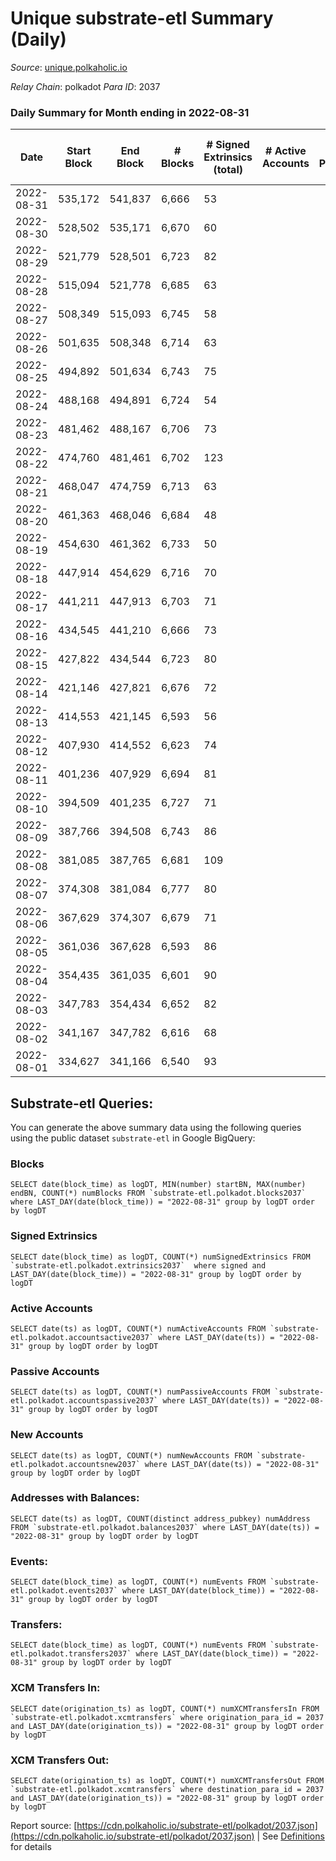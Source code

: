 # Unique substrate-etl Summary (Daily)

_Source_: [unique.polkaholic.io](https://unique.polkaholic.io)

*Relay Chain*: polkadot
*Para ID*: 2037



### Daily Summary for Month ending in 2022-08-31


| Date | Start Block | End Block | # Blocks | # Signed Extrinsics (total) | # Active Accounts | # Passive | # New | # Addresses with Balances | # Events | # Transfers | # XCM Transfers In | # XCM Transfers Out | Issues | 
| ---- | ----------- | --------- | -------- | --------------------------- | ----------------- | --------- | ----- | ------------------------- | -------- | ----------- | ------------------ | ------------------- | ------ |
| 2022-08-31 | 535,172 | 541,837 | 6,666 | 53 |  |  |  | 11,364 | 14,554 | 6  |   |   |  |
| 2022-08-30 | 528,502 | 535,171 | 6,670 | 60 |  |  |  |  | 14,590 | 10  |   |   |  |
| 2022-08-29 | 521,779 | 528,501 | 6,723 | 82 |  |  |  |  | 14,860 | 16  |   |   |  |
| 2022-08-28 | 515,094 | 521,778 | 6,685 | 63 |  |  |  |  | 14,659 | 20  |   |   |  |
| 2022-08-27 | 508,349 | 515,093 | 6,745 | 58 |  |  |  |  | 14,734 | 7  |   |   |  |
| 2022-08-26 | 501,635 | 508,348 | 6,714 | 63 |  |  |  | 11,334 | 14,698 | 7  |   |   |  |
| 2022-08-25 | 494,892 | 501,634 | 6,743 | 75 |  |  |  | 11,330 | 14,823 | 14  |   |   |  |
| 2022-08-24 | 488,168 | 494,891 | 6,724 | 54 |  |  |  | 11,325 | 14,668 | 1  |   |   |  |
| 2022-08-23 | 481,462 | 488,167 | 6,706 | 73 |  |  |  | 11,325 | 14,724 | 4  |   |   |  |
| 2022-08-22 | 474,760 | 481,461 | 6,702 | 123 |  |  |  | 11,325 | 15,072 | 57  |   |   |  |
| 2022-08-21 | 468,047 | 474,759 | 6,713 | 63 |  |  |  | 11,272 | 14,691 |   |   |   |  |
| 2022-08-20 | 461,363 | 468,046 | 6,684 | 48 |  |  |  | 11,272 | 14,551 | 1  |   |   |  |
| 2022-08-19 | 454,630 | 461,362 | 6,733 | 50 |  |  |  | 11,272 | 14,674 | 5  |   |   |  |
| 2022-08-18 | 447,914 | 454,629 | 6,716 | 70 |  |  |  | 11,268 | 14,734 | 1  |   |   |  |
| 2022-08-17 | 441,211 | 447,913 | 6,703 | 71 |  |  |  | 11,267 | 14,711 | 5  |   |   |  |
| 2022-08-16 | 434,545 | 441,210 | 6,666 | 73 |  |  |  | 11,265 | 14,641 |   |   |   |  |
| 2022-08-15 | 427,822 | 434,544 | 6,723 | 80 |  |  |  | 11,265 | 14,800 | 11  |   |   |  |
| 2022-08-14 | 421,146 | 427,821 | 6,676 | 72 |  |  |  | 11,263 | 14,656 | 3  |   |   |  |
| 2022-08-13 | 414,553 | 421,145 | 6,593 | 56 |  |  |  | 11,263 | 14,396 | 1  |   |   |  |
| 2022-08-12 | 407,930 | 414,552 | 6,623 | 74 |  |  |  | 11,263 | 14,558 | 4  |   |   |  |
| 2022-08-11 | 401,236 | 407,929 | 6,694 | 81 |  |  |  | 11,261 | 14,740 | 1  |   |   |  |
| 2022-08-10 | 394,509 | 401,235 | 6,727 | 71 |  |  |  | 11,261 | 14,760 | 4  |   |   |  |
| 2022-08-09 | 387,766 | 394,508 | 6,743 | 86 |  |  |  | 11,260 | 14,873 | 5  |   |   |  |
| 2022-08-08 | 381,085 | 387,765 | 6,681 | 109 |  |  |  | 11,258 | 14,851 | 1  |   |   |  |
| 2022-08-07 | 374,308 | 381,084 | 6,777 | 80 |  |  |  | 11,258 | 14,912 | 5  |   |   |  |
| 2022-08-06 | 367,629 | 374,307 | 6,679 | 71 |  |  |  | 11,257 | 14,656 | 2  |   |   |  |
| 2022-08-05 | 361,036 | 367,628 | 6,593 | 86 |  |  |  | 11,257 | 14,550 | 3  |   |   |  |
| 2022-08-04 | 354,435 | 361,035 | 6,601 | 90 |  |  |  | 11,257 | 14,591 | 4  |   |   |  |
| 2022-08-03 | 347,783 | 354,434 | 6,652 | 82 |  |  |  | 11,255 | 14,661 | 5  |   |   |  |
| 2022-08-02 | 341,167 | 347,782 | 6,616 | 68 |  |  |  | 11,252 | 14,513 | 9  |   |   |  |
| 2022-08-01 | 334,627 | 341,166 | 6,540 | 93 |  |  |  | 11,250 | 14,469 | 3  |   |   |  |

## Substrate-etl Queries:
You can generate the above summary data using the following queries using the public dataset `substrate-etl` in Google BigQuery:


### Blocks
```
SELECT date(block_time) as logDT, MIN(number) startBN, MAX(number) endBN, COUNT(*) numBlocks FROM `substrate-etl.polkadot.blocks2037`  where LAST_DAY(date(block_time)) = "2022-08-31" group by logDT order by logDT
```


### Signed Extrinsics
```
SELECT date(block_time) as logDT, COUNT(*) numSignedExtrinsics FROM `substrate-etl.polkadot.extrinsics2037`  where signed and LAST_DAY(date(block_time)) = "2022-08-31" group by logDT order by logDT
```


### Active Accounts
```
SELECT date(ts) as logDT, COUNT(*) numActiveAccounts FROM `substrate-etl.polkadot.accountsactive2037` where LAST_DAY(date(ts)) = "2022-08-31" group by logDT order by logDT
```


### Passive Accounts
```
SELECT date(ts) as logDT, COUNT(*) numPassiveAccounts FROM `substrate-etl.polkadot.accountspassive2037` where LAST_DAY(date(ts)) = "2022-08-31" group by logDT order by logDT
```


### New Accounts
```
SELECT date(ts) as logDT, COUNT(*) numNewAccounts FROM `substrate-etl.polkadot.accountsnew2037` where LAST_DAY(date(ts)) = "2022-08-31" group by logDT order by logDT
```


### Addresses with Balances:
```
SELECT date(ts) as logDT, COUNT(distinct address_pubkey) numAddress FROM `substrate-etl.polkadot.balances2037` where LAST_DAY(date(ts)) = "2022-08-31" group by logDT order by logDT
```


### Events:
```
SELECT date(block_time) as logDT, COUNT(*) numEvents FROM `substrate-etl.polkadot.events2037` where LAST_DAY(date(block_time)) = "2022-08-31" group by logDT order by logDT
```


### Transfers:
```
SELECT date(block_time) as logDT, COUNT(*) numEvents FROM `substrate-etl.polkadot.transfers2037` where LAST_DAY(date(block_time)) = "2022-08-31" group by logDT order by logDT
```


### XCM Transfers In:
```
SELECT date(origination_ts) as logDT, COUNT(*) numXCMTransfersIn FROM `substrate-etl.polkadot.xcmtransfers` where origination_para_id = 2037 and LAST_DAY(date(origination_ts)) = "2022-08-31" group by logDT order by logDT
```


### XCM Transfers Out:
```
SELECT date(origination_ts) as logDT, COUNT(*) numXCMTransfersOut FROM `substrate-etl.polkadot.xcmtransfers` where destination_para_id = 2037 and LAST_DAY(date(origination_ts)) = "2022-08-31" group by logDT order by logDT
```



Report source: [https://cdn.polkaholic.io/substrate-etl/polkadot/2037.json](https://cdn.polkaholic.io/substrate-etl/polkadot/2037.json) | See [Definitions](/DEFINITIONS.md) for details
